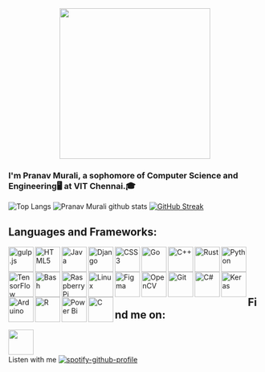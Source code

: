 <div align="center">
<img src="https://media.giphy.com/media/LmNwrBhejkK9EFP504/giphy.gif" align="center" height="300" width="300" />
</div>  
  
### I'm Pranav Murali, a sophomore of Computer Science and Engineering🖥️ at VIT Chennai.🎓  

![Top Langs](https://github-readme-stats.vercel.app/api/top-langs/?username=PranavMurali&layout=compact&theme=highcontrast&langs_count=10&hide=ShaderLab,LLVM)   ![Pranav Murali github stats](https://github-readme-stats.vercel.app/api?username=PranavMurali&show_icons=true&theme=highcontrast)
[![GitHub Streak](https://github-readme-streak-stats.herokuapp.com?user=PranavMurali&theme=dark&ring=DD0000&background=000000&stroke=FFEC00&dates=18DDD5)](https://git.io/streak-stats)



## Languages and Frameworks:
<div><img  src="https://profilinator.rishav.dev/skills-assets/gulp-plain.svg" alt="gulp.js" height="50" align="left" />  </div>

<div><img  src="https://profilinator.rishav.dev/skills-assets/html5-original-wordmark.svg" alt="HTML5" height="50"  align="left"/>   </div>
<div><img  src="https://profilinator.rishav.dev/skills-assets/java-original-wordmark.svg" alt="Java" height="50"  align="left"/>   </div>
<div><img src="https://profilinator.rishav.dev/skills-assets/django-original.svg" alt="Django" height="50" align="left" />   </div>
<div><img src="https://profilinator.rishav.dev/skills-assets/css3-original-wordmark.svg" alt="CSS3" height="50"  align="left"/>   </div>
<div><img  src="https://profilinator.rishav.dev/skills-assets/go-original.svg" alt="Go" height="50" align="left" />   </div>
<div><img  src="https://profilinator.rishav.dev/skills-assets/cplusplus-original.svg" alt="C++" height="50" align="left" />   </div>
<div><img  src="https://profilinator.rishav.dev/skills-assets/rust-plain.svg" alt="Rust" height="50" align="left"/>   </div>
<div><img  src="https://profilinator.rishav.dev/skills-assets/python-original.svg" alt="Python" height="50" align="left"/>   </div>
<div><img  src="https://profilinator.rishav.dev/skills-assets/tensorflow-icon.svg" alt="TensorFlow" height="50" align="left"/>   </div>
<div><img  src="https://profilinator.rishav.dev/skills-assets/gnu_bash-icon.svg" alt="Bash" height="50" align="left"/>   </div>
<div><img  src="https://profilinator.rishav.dev/skills-assets/raspberrypi.png" alt="Raspberry Pi" height="50" align="left"/>   </div>
<div><img  src="https://profilinator.rishav.dev/skills-assets/linux-original.svg" alt="Linux" height="50" align="left"/>   </div>
<div><img src="https://profilinator.rishav.dev/skills-assets/figma-icon.svg" alt="Figma" height="50" align="left"/>   </div>
<div><img  src="https://profilinator.rishav.dev/skills-assets/opencv-icon.svg" alt="OpenCV" height="50" align="left"/>   </div>
<div><img  src="https://profilinator.rishav.dev/skills-assets/git-scm-icon.svg" alt="Git" height="50" align="left"/>   </div>
<div><img  src="https://profilinator.rishav.dev/skills-assets/csharp-original.svg" alt="C#" height="50" align="left"/>   </div>
<div><img src="https://profilinator.rishav.dev/skills-assets/keras.png" alt="Keras" height="50" align="left"/>   </div>
<div><img  src="https://profilinator.rishav.dev/skills-assets/arduino.png" alt="Arduino" height="50" align="left"/>   </div>
<div><img src="https://profilinator.rishav.dev/skills-assets/r.svg" alt="R" height="50" align="left"/>   </div>
<div><img  src="https://profilinator.rishav.dev/skills-assets/powerbi.png" alt="Power Bi" height="50" align="left"/>   </div>
<div><img  src="https://profilinator.rishav.dev/skills-assets/c-original.svg" alt="C" height="50" align="left"/>   </div>

<br />
<br />
<br />
<br />

## Find me on:
[<img src="https://simpleicons.org/icons/linkedin.svg" width="50px" alt="" align="left">](https://www.linkedin.com/in/pranav-murali/)  
<br />
<br />
Listen with me
[![spotify-github-profile](https://spotify-github-profile.vercel.app/api/view?uid=31fo4nevukvhboy2bw6ywmnto6dm&cover_image=false&theme=default)](https://github.com/kittinan/spotify-github-profile)
